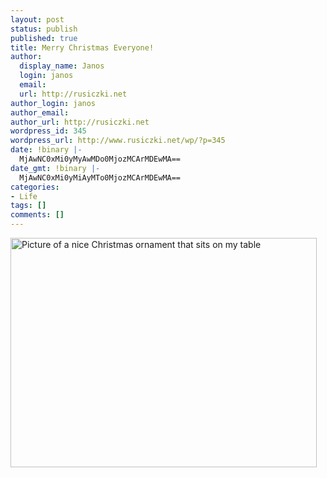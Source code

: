 ```yaml
---
layout: post
status: publish
published: true
title: Merry Christmas Everyone!
author:
  display_name: Janos
  login: janos
  email: 
  url: http://rusiczki.net
author_login: janos
author_email: 
author_url: http://rusiczki.net
wordpress_id: 345
wordpress_url: http://www.rusiczki.net/wp/?p=345
date: !binary |-
  MjAwNC0xMi0yMyAwMDo0MjozMCArMDEwMA==
date_gmt: !binary |-
  MjAwNC0xMi0yMiAyMTo0MjozMCArMDEwMA==
categories:
- Life
tags: []
comments: []
---
```

<p><img src="http://www.rusiczki.net/blog/blogpics/merry_xmas_2004.jpg" width="490" height="367" alt="Picture of a nice Christmas ornament that sits on my table" class="image" /></p>
